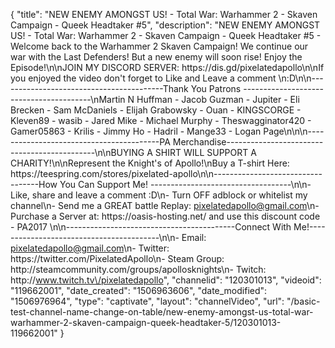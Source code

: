 {
    "title": "NEW ENEMY AMONGST US! - Total War: Warhammer 2 - Skaven Campaign - Queek Headtaker #5",
    "description": "NEW ENEMY AMONGST US! - Total War: Warhammer 2 - Skaven Campaign - Queek Headtaker #5 - Welcome back to the Warhammer 2 Skaven Campaign! We continue our war with the Last Defenders! But a new enemy will soon rise! Enjoy the Episode!\n\nJOIN MY DISCORD SERVER: https:\/\/dis.gd\/pixelatedapollo\n\nIf you enjoyed the video don't forget to Like and Leave a comment \n:D\n\n-----------------------------------------Thank You Patrons ----------------------------------------\nMartin N Huffman - Jacob Guzman - Jupiter - Eli Brecken - Sam McDaniels - Elijah Grabowsky - Ouan - KINGSCORGE - Kleven89 - wasib - Jared Mike - Michael Murphy - Theswagginator420 - Gamer05863 - Krilis - Jimmy Ho - Hadril -  Mange33 - Logan Page\n\n\n-----------------------------------------PA Merchandise---------------------------------------------\n\nBUYING A SHIRT WILL SUPPORT A CHARITY!\n\nRepresent the Knight's of Apollo!\nBuy a T-shirt Here: https:\/\/teespring.com\/stores\/pixelated-apollo\n\n----------------------------------How You Can Support Me! -----------------------------------\n\n- Like, share and leave a comment :D\n- Turn OFF adblock or whitelist my channel\n- Send me a GREAT battle Replay: pixelatedapollo@gmail.com\n- Purchase a Server at: https:\/\/oasis-hosting.net\/ and use this discount code - PA2017 \n\n------------------------------------------Connect With Me!-----------------------------------------\n\n- Email: pixelatedapollo@gmail.com\n- Twitter: https:\/\/twitter.com\/PixelatedApollo\n- Steam Group:  http:\/\/steamcommunity.com\/groups\/apollosknights\n- Twitch: http:\/\/www.twitch.tv\/pixelatedapollo",
    "channelid": "120301013",
    "videoid": "119662001",
    "date_created": "1506963606",
    "date_modified": "1506976964",
    "type": "captivate",
    "layout": "channelVideo",
    "url": "\/basic-test-channel-name-change-on-table\/new-enemy-amongst-us-total-war-warhammer-2-skaven-campaign-queek-headtaker-5\/120301013-119662001"
}